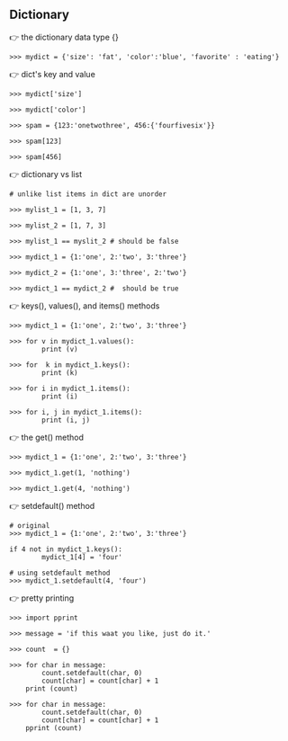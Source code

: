 ## Dictionary

:point_right: the dictionary data type {}

```
>>> mydict = {'size': 'fat', 'color':'blue', 'favorite' : 'eating'}
```

:point_right: dict's key and value

```
>>> mydict['size']

>>> mydict['color']

>>> spam = {123:'onetwothree', 456:{'fourfivesix'}}

>>> spam[123]

>>> spam[456]

```

:point_right: dictionary vs list

```
# unlike list items in dict are unorder

>>> mylist_1 = [1, 3, 7]

>>> mylist_2 = [1, 7, 3]

>>> mylist_1 == myslit_2 # should be false

>>> mydict_1 = {1:'one', 2:'two', 3:'three'}

>>> mydict_2 = {1:'one', 3:'three', 2:'two'}

>>> mydict_1 == mydict_2 #  should be true

```

:point_right: keys(), values(), and items() methods

```
>>> mydict_1 = {1:'one', 2:'two', 3:'three'}

>>> for v in mydict_1.values():
        print (v)

>>> for  k in mydict_1.keys():
        print (k)

>>> for i in mydict_1.items():
        print (i)

>>> for i, j in mydict_1.items():
        print (i, j)

```
:point_right: the get() method

```
>>> mydict_1 = {1:'one', 2:'two', 3:'three'}

>>> mydict_1.get(1, 'nothing')

>>> mydict_1.get(4, 'nothing')

```
:point_right: setdefault() method

```
# original
>>> mydict_1 = {1:'one', 2:'two', 3:'three'}

if 4 not in mydict_1.keys():
        mydict_1[4] = 'four'

# using setdefault method
>>> mydict_1.setdefault(4, 'four')

```
:point_right: pretty printing

```
>>> import pprint

>>> message = 'if this waat you like, just do it.'

>>> count  = {}

>>> for char in message:
        count.setdefault(char, 0)
        count[char] = count[char] + 1
    print (count)

>>> for char in message:
        count.setdefault(char, 0)
        count[char] = count[char] + 1
    pprint (count)
```

